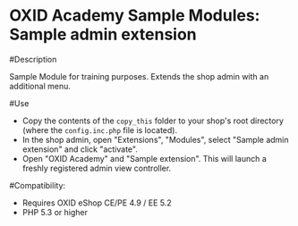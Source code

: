 OXID Academy Sample Modules: Sample admin extension
===================================================



#Description

Sample Module for training purposes.
Extends the shop admin with an additional menu.



#Use

 * Copy the contents of the `copy_this` folder to your shop's root directory (where the `config.inc.php` file is located).
 * In the shop admin, open "Extensions", "Modules", select "Sample admin extension" and click "activate".
 * Open "OXID Academy" and "Sample extension". This will launch a freshly registered admin view controller.



#Compatibility:

 * Requires OXID eShop CE/PE 4.9 / EE 5.2
 * PHP 5.3 or higher
 